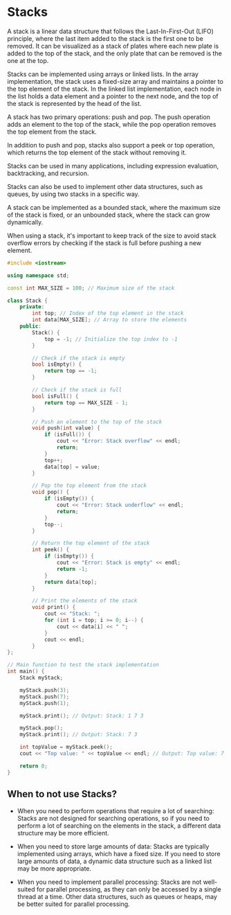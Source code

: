 # Stacks

A stack is a linear data structure that follows the Last-In-First-Out (LIFO) principle, where the last item added to the stack is the first one to be removed. It can be visualized as a stack of plates where each new plate is added to the top of the stack, and the only plate that can be removed is the one at the top.

Stacks can be implemented using arrays or linked lists. In the array implementation, the stack uses a fixed-size array and maintains a pointer to the top element of the stack. In the linked list implementation, each node in the list holds a data element and a pointer to the next node, and the top of the stack is represented by the head of the list.

A stack has two primary operations: push and pop. The push operation adds an element to the top of the stack, while the pop operation removes the top element from the stack.

In addition to push and pop, stacks also support a peek or top operation, which returns the top element of the stack without removing it.

Stacks can be used in many applications, including expression evaluation, backtracking, and recursion.

Stacks can also be used to implement other data structures, such as queues, by using two stacks in a specific way.

A stack can be implemented as a bounded stack, where the maximum size of the stack is fixed, or an unbounded stack, where the stack can grow dynamically.

When using a stack, it's important to keep track of the size to avoid stack overflow errors by checking if the stack is full before pushing a new element.

```cpp
#include <iostream>

using namespace std;

const int MAX_SIZE = 100; // Maximum size of the stack

class Stack {
	private:
		int top; // Index of the top element in the stack
		int data[MAX_SIZE]; // Array to store the elements
	public:
		Stack() {
			top = -1; // Initialize the top index to -1
		}

		// Check if the stack is empty
		bool isEmpty() {
			return top == -1;
		}

		// Check if the stack is full
		bool isFull() {
			return top == MAX_SIZE - 1;
		}

		// Push an element to the top of the stack
		void push(int value) {
			if (isFull()) {
				cout << "Error: Stack overflow" << endl;
				return;
			}
			top++;
			data[top] = value;
		}

		// Pop the top element from the stack
		void pop() {
			if (isEmpty()) {
				cout << "Error: Stack underflow" << endl;
				return;
			}
			top--;
		}

		// Return the top element of the stack
		int peek() {
			if (isEmpty()) {
				cout << "Error: Stack is empty" << endl;
				return -1;
			}
			return data[top];
		}

		// Print the elements of the stack
		void print() {
			cout << "Stack: ";
			for (int i = top; i >= 0; i--) {
				cout << data[i] << " ";
			}
			cout << endl;
		}
};

// Main function to test the stack implementation
int main() {
	Stack myStack;

	myStack.push(3);
	myStack.push(7);
	myStack.push(1);

	myStack.print(); // Output: Stack: 1 7 3

	myStack.pop();
	myStack.print(); // Output: Stack: 7 3

	int topValue = myStack.peek();
	cout << "Top value: " << topValue << endl; // Output: Top value: 7

	return 0;
}
```

## When to not use Stacks?
- When you need to perform operations that require a lot of searching: Stacks are not designed for searching operations, so if you need to perform a lot of searching on the elements in the stack, a different data structure may be more efficient.

- When you need to store large amounts of data: Stacks are typically implemented using arrays, which have a fixed size. If you need to store large amounts of data, a dynamic data structure such as a linked list may be more appropriate.

- When you need to implement parallel processing: Stacks are not well-suited for parallel processing, as they can only be accessed by a single thread at a time. Other data structures, such as queues or heaps, may be better suited for parallel processing.